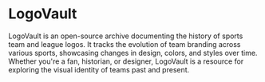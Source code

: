 # LogoVault
LogoVault is an open-source archive documenting the history of sports team and league logos. It tracks the evolution of team branding across various sports, showcasing changes in design, colors, and styles over time. Whether you're a fan, historian, or designer, LogoVault is a resource for exploring the visual identity of teams past and present.
